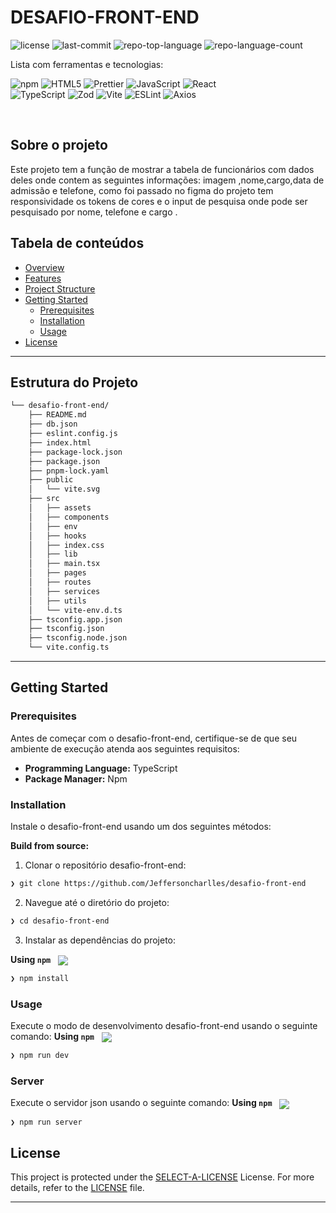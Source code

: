<div align="left" style="position: relative;">

<h1>DESAFIO-FRONT-END</h1>
<p align="left">
  <img src="https://img.shields.io/github/license/Jeffersoncharlles/desafio-front-end?style=flat&logo=opensourceinitiative&logoColor=white&color=0080ff" alt="license">
  <img src="https://img.shields.io/github/last-commit/Jeffersoncharlles/desafio-front-end?style=flat&logo=git&logoColor=white&color=0080ff" alt="last-commit">
  <img src="https://img.shields.io/github/languages/top/Jeffersoncharlles/desafio-front-end?style=flat&color=0080ff" alt="repo-top-language">
  <img src="https://img.shields.io/github/languages/count/Jeffersoncharlles/desafio-front-end?style=flat&color=0080ff" alt="repo-language-count">
</p>
<p align="left">Lista com ferramentas e tecnologias:</p>
<p align="left">
  <img src="https://img.shields.io/badge/npm-CB3837.svg?style=flat&logo=npm&logoColor=white" alt="npm">
  <img src="https://img.shields.io/badge/HTML5-E34F26.svg?style=flat&logo=HTML5&logoColor=white" alt="HTML5">
  <img src="https://img.shields.io/badge/Prettier-F7B93E.svg?style=flat&logo=Prettier&logoColor=black" alt="Prettier">
  <img src="https://img.shields.io/badge/JavaScript-F7DF1E.svg?style=flat&logo=JavaScript&logoColor=black" alt="JavaScript">
  <img src="https://img.shields.io/badge/React-61DAFB.svg?style=flat&logo=React&logoColor=black" alt="React">
  <br>
  <img src="https://img.shields.io/badge/TypeScript-3178C6.svg?style=flat&logo=TypeScript&logoColor=white" alt="TypeScript">
  <img src="https://img.shields.io/badge/Zod-3E67B1.svg?style=flat&logo=Zod&logoColor=white" alt="Zod">
  <img src="https://img.shields.io/badge/Vite-646CFF.svg?style=flat&logo=Vite&logoColor=white" alt="Vite">
  <img src="https://img.shields.io/badge/ESLint-4B32C3.svg?style=flat&logo=ESLint&logoColor=white" alt="ESLint">
  <img src="https://img.shields.io/badge/Axios-5A29E4.svg?style=flat&logo=Axios&logoColor=white" alt="Axios">
</p>
</div>
<br clear="right">

## Sobre o projeto

Este projeto tem a função de mostrar a tabela de funcionários com dados deles onde contem as seguintes informações: imagem ,nome,cargo,data de admissão e telefone, como foi passado no figma do projeto tem responsividade os tokens de cores e o input de pesquisa onde pode ser pesquisado por nome, telefone e cargo .

## Tabela de conteúdos

- [ Overview](#-overview)
- [ Features](#-features)
- [ Project Structure](#-project-structure)
- [ Getting Started](#-getting-started)
  - [ Prerequisites](#-prerequisites)
  - [ Installation](#-installation)
  - [ Usage](#-usage)
- [ License](#-license)

---

## Estrutura do Projeto

```sh
└── desafio-front-end/
    ├── README.md
    ├── db.json
    ├── eslint.config.js
    ├── index.html
    ├── package-lock.json
    ├── package.json
    ├── pnpm-lock.yaml
    ├── public
    │   └── vite.svg
    ├── src
    │   ├── assets
    │   ├── components
    │   ├── env
    │   ├── hooks
    │   ├── index.css
    │   ├── lib
    │   ├── main.tsx
    │   ├── pages
    │   ├── routes
    │   ├── services
    │   ├── utils
    │   └── vite-env.d.ts
    ├── tsconfig.app.json
    ├── tsconfig.json
    ├── tsconfig.node.json
    └── vite.config.ts
```

---

## Getting Started

### Prerequisites

Antes de começar com o desafio-front-end, certifique-se de que seu ambiente de execução atenda aos seguintes requisitos:

- **Programming Language:** TypeScript
- **Package Manager:** Npm

### Installation

Instale o desafio-front-end usando um dos seguintes métodos:

**Build from source:**

1. Clonar o repositório desafio-front-end:

```sh
❯ git clone https://github.com/Jeffersoncharlles/desafio-front-end
```

2. Navegue até o diretório do projeto:

```sh
❯ cd desafio-front-end
```

3. Instalar as dependências do projeto:

**Using `npm`** &nbsp; [<img align="center" src="https://img.shields.io/badge/npm-CB3837.svg?style={badge_style}&logo=npm&logoColor=white" />](https://www.npmjs.com/)

```sh
❯ npm install
```

### Usage

Execute o modo de desenvolvimento desafio-front-end usando o seguinte comando:
**Using `npm`** &nbsp; [<img align="center" src="https://img.shields.io/badge/npm-CB3837.svg?style={badge_style}&logo=npm&logoColor=white" />](https://www.npmjs.com/)

```sh
❯ npm run dev
```

### Server

Execute o servidor json usando o seguinte comando:
**Using `npm`** &nbsp; [<img align="center" src="https://img.shields.io/badge/npm-CB3837.svg?style={badge_style}&logo=npm&logoColor=white" />](https://www.npmjs.com/)

```sh
❯ npm run server
```

## License

This project is protected under the [SELECT-A-LICENSE](https://choosealicense.com/licenses) License. For more details, refer to the [LICENSE](https://choosealicense.com/licenses/) file.

---
